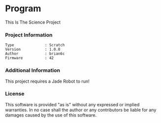 Program
================

This Is The Science Project

### Project Information
```
Type              : Scratch
Version           : 1.0.0
Author            : brian6c
Firmware          : 42
```

### Additional Information
This project requires a Jade Robot to run!

### License
This software is provided "as is" without any expressed or implied warranties.  In no case shall the author or any contributors be liable for any damages caused by the use of this software.

